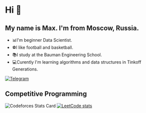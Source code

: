 # Hi 👋
## My name is Max. I'm from Moscow, Russia.

- 📊I'm beginner Data Scientist.
- ⚽️I like football and basketball.
- 📚I study at the Bauman Engineering School.
- 💻Curently I'm learning algorithms and data structures in Tinkoff Generations.

[![Telegram](https://img.shields.io/badge/Telegram-2CA5E0?style=for-the-badge&logo=telegram&logoColor=white)](https://t.me/smax294)

## Competitive Programming
![Codeforces Stats Card](https://codeforces-stats-api.herokuapp.com/stats?username=dendufire99&theme=1)     [![LeetCode stats](https://leetcode-stats-six.vercel.app/api?username=smax294)](https://github.com/KnlnKS/leetcode-stats)

<!---
dendufire/dendufire is a ✨ special ✨ repository because its `README.md` (this file) appears on your GitHub profile.
You can click the Preview link to take a look at your changes.
--->
